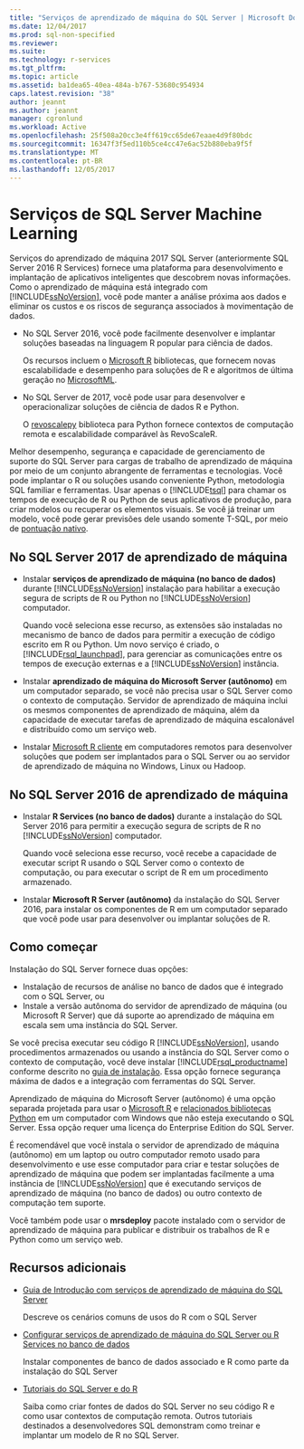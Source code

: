 ```yaml
---
title: "Serviços de aprendizado de máquina do SQL Server | Microsoft Docs"
ms.date: 12/04/2017
ms.prod: sql-non-specified
ms.reviewer: 
ms.suite: 
ms.technology: r-services
ms.tgt_pltfrm: 
ms.topic: article
ms.assetid: ba1dea65-40ea-484a-b767-53680c954934
caps.latest.revision: "38"
author: jeannt
ms.author: jeannt
manager: cgronlund
ms.workload: Active
ms.openlocfilehash: 25f508a20cc3e4ff619cc65de67eaae4d9f80bdc
ms.sourcegitcommit: 16347f3f5ed110b5ce4cc47e6ac52b880eba9f5f
ms.translationtype: MT
ms.contentlocale: pt-BR
ms.lasthandoff: 12/05/2017
---
```

# <a name="sql-server-machine-learning-services"></a>Serviços de SQL Server Machine Learning

Serviços do aprendizado de máquina 2017 SQL Server (anteriormente SQL Server 2016 R Services) fornece uma plataforma para desenvolvimento e implantação de aplicativos inteligentes que descobrem novas informações. Como o aprendizado de máquina está integrado com [!INCLUDE[ssNoVersion](../../includes/ssnoversion-md.md)], você pode manter a análise próxima aos dados e eliminar os custos e os riscos de segurança associados à movimentação de dados.
  
+ No SQL Server 2016, você pode facilmente desenvolver e implantar soluções baseadas na linguagem R popular para ciência de dados. 

    Os recursos incluem o [Microsoft R](https://docs.microsoft.com/machine-learning-server/r-reference/revoscaler/revoscaler) bibliotecas, que fornecem novas escalabilidade e desempenho para soluções de R e algoritmos de última geração no [MicrosoftML](https://docs.microsoft.com/machine-learning-server/r-reference/microsoftml/microsoftml-package).
+ No SQL Server de 2017, você pode usar para desenvolver e operacionalizar soluções de ciência de dados R e Python. 

    O [revoscalepy](../python/what-is-revoscalepy.md) biblioteca para Python fornece contextos de computação remota e escalabilidade comparável às RevoScaleR.

Melhor desempenho, segurança e capacidade de gerenciamento de suporte do SQL Server para cargas de trabalho de aprendizado de máquina por meio de um conjunto abrangente de ferramentas e tecnologias. Você pode implantar o R ou soluções usando conveniente Python, metodologia SQL familiar e ferramentas. Usar apenas o [!INCLUDE[tsql](../../includes/tsql-md.md)] para chamar os tempos de execução de R ou Python de seus aplicativos de produção, para criar modelos ou recuperar os elementos visuais. Se você já treinar um modelo, você pode gerar previsões dele usando somente T-SQL, por meio de [pontuação nativo](../sql-native-scoring.md).

## <a name="machine-learning-in-sql-server-2017"></a>No SQL Server 2017 de aprendizado de máquina

+ Instalar **serviços de aprendizado de máquina (no banco de dados)** durante [!INCLUDE[ssNoVersion](../../includes/ssnoversion-md.md)] instalação para habilitar a execução segura de scripts de R ou Python no [!INCLUDE[ssNoVersion](../../includes/ssnoversion-md.md)] computador.
  
    Quando você seleciona esse recurso, as extensões são instaladas no mecanismo de banco de dados para permitir a execução de código escrito em R ou Python. Um novo serviço é criado, o [!INCLUDE[rsql_launchpad](../../includes/rsql-launchpad-md.md)], para gerenciar as comunicações entre os tempos de execução externas e a [!INCLUDE[ssNoVersion](../../includes/ssnoversion-md.md)] instância.
  
+ Instalar **aprendizado de máquina do Microsoft Server (autônomo)** em um computador separado, se você não precisa usar o SQL Server como o contexto de computação. Servidor de aprendizado de máquina inclui os mesmos componentes de aprendizado de máquina, além da capacidade de executar tarefas de aprendizado de máquina escalonável e distribuído como um serviço web.
  
+ Instalar [Microsoft R cliente](https://docs.microsoft.com/machine-learning-server/r-client/what-is-microsoft-r-client) em computadores remotos para desenvolver soluções que podem ser implantados para o SQL Server ou ao servidor de aprendizado de máquina no Windows, Linux ou Hadoop.

## <a name="machine-learning-in-sql-server-2016"></a>No SQL Server 2016 de aprendizado de máquina

+ Instalar **R Services (no banco de dados)** durante a instalação do SQL Server 2016 para permitir a execução segura de scripts de R no [!INCLUDE[ssNoVersion](../../includes/ssnoversion-md.md)] computador.
  
    Quando você seleciona esse recurso, você recebe a capacidade de executar script R usando o SQL Server como o contexto de computação, ou para executar o script de R em um procedimento armazenado.
  
+ Instalar **Microsoft R Server (autônomo)** da instalação do SQL Server 2016, para instalar os componentes de R em um computador separado que você pode usar para desenvolver ou implantar soluções de R.

## <a name="how-to-get-started"></a>Como começar

Instalação do SQL Server fornece duas opções:

+ Instalação de recursos de análise no banco de dados que é integrado com o SQL Server, ou
+ Instale a versão autônoma do servidor de aprendizado de máquina (ou Microsoft R Server) que dá suporte ao aprendizado de máquina em escala sem uma instância do SQL Server.

Se você precisa executar seu código R [!INCLUDE[ssNoVersion](../../includes/ssnoversion-md.md)], usando procedimentos armazenados ou usando a instância do SQL Server como o contexto de computação, você deve instalar [!INCLUDE[rsql_productname](../../includes/rsql-productname-md.md)] conforme descrito no [guia de instalação](../../advanced-analytics/r/set-up-sql-server-r-services-in-database.md). Essa opção fornece segurança máxima de dados e a integração com ferramentas do SQL Server.

Aprendizado de máquina do Microsoft Server (autônomo) é uma opção separada projetada para usar o [Microsoft R](https://docs.microsoft.com/machine-learning-server/r-reference/introducing-r-server-r-package-reference) e [relacionados bibliotecas Python](../python/what-is-revoscalepy.md) em um computador com Windows que não esteja executando o SQL Server. Essa opção requer uma licença do Enterprise Edition do SQL Server.
    
É recomendável que você instala o servidor de aprendizado de máquina (autônomo) em um laptop ou outro computador remoto usado para desenvolvimento e use esse computador para criar e testar soluções de aprendizado de máquina que podem ser implantadas facilmente a uma instância de [!INCLUDE[ssNoVersion](../../includes/ssnoversion-md.md)] que é executando serviços de aprendizado de máquina \(no banco de dados\) ou outro contexto de computação tem suporte.
  
Você também pode usar o **mrsdeploy** pacote instalado com o servidor de aprendizado de máquina para publicar e distribuir os trabalhos de R e Python como um serviço web.

## <a name="additional-resources"></a>Recursos adicionais

+ [Guia de Introdução com serviços de aprendizado de máquina do SQL Server](../../advanced-analytics/r/getting-started-with-sql-server-r-services.md)
 
    Descreve os cenários comuns de usos do R com o SQL Server

+ [Configurar serviços de aprendizado de máquina do SQL Server ou R Services no banco de dados](../../advanced-analytics/r/set-up-sql-server-r-services-in-database.md)

    Instalar componentes de banco de dados associado e R como parte da instalação do SQL Server
  
+ [Tutoriais do SQL Server e do R](../../advanced-analytics/tutorials/sql-server-r-tutorials.md)

    Saiba como criar fontes de dados do SQL Server no seu código R e como usar contextos de computação remota. Outros tutoriais destinados a desenvolvedores SQL demonstram como treinar e implantar um modelo de R no SQL Server.
